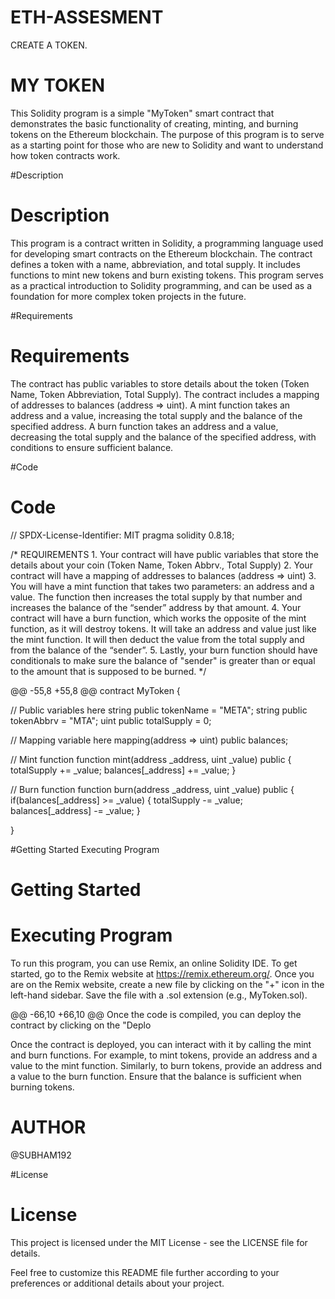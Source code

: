 # ETH-ASSESMENT
CREATE A TOKEN.
# MY TOKEN
This Solidity program is a simple "MyToken" smart contract that demonstrates the basic functionality of creating, minting, and burning tokens on the Ethereum blockchain. The purpose of this program is to serve as a starting point for those who are new to Solidity and want to understand how token contracts work.

#Description
# Description
This program is a contract written in Solidity, a programming language used for developing smart contracts on the Ethereum blockchain. The contract defines a token with a name, abbreviation, and total supply. It includes functions to mint new tokens and burn existing tokens. This program serves as a practical introduction to Solidity programming, and can be used as a foundation for more complex token projects in the future.

#Requirements
# Requirements
The contract has public variables to store details about the token (Token Name, Token Abbreviation, Total Supply).
The contract includes a mapping of addresses to balances (address => uint).
A mint function takes an address and a value, increasing the total supply and the balance of the specified address.
A burn function takes an address and a value, decreasing the total supply and the balance of the specified address, with conditions to ensure sufficient balance.

#Code
# Code
// SPDX-License-Identifier: MIT pragma solidity 0.8.18;

/* REQUIREMENTS 1. Your contract will have public variables that store the details about your coin (Token Name, Token Abbrv., Total Supply) 2. Your contract will have a mapping of addresses to balances (address => uint) 3. You will have a mint function that takes two parameters: an address and a value. The function then increases the total supply by that number and increases the balance of the “sender” address by that amount. 4. Your contract will have a burn function, which works the opposite of the mint function, as it will destroy tokens. It will take an address and value just like the mint function. It will then deduct the value from the total supply and from the balance of the “sender”. 5. Lastly, your burn function should have conditionals to make sure the balance of "sender" is greater than or equal to the amount that is supposed to be burned. */

@@ -55,8 +55,8 @@ contract MyToken {

// Public variables here
string public tokenName = "META";
string public tokenAbbrv = "MTA";
uint public totalSupply = 0;

// Mapping variable here
mapping(address => uint) public balances;

// Mint function
function mint(address _address, uint _value) public {
    totalSupply += _value;
    balances[_address] += _value;
}

// Burn function
function burn(address _address, uint _value) public {
    if(balances[_address] >= _value) {
        totalSupply -= _value;
        balances[_address] -= _value;
    }
    
}


#Getting Started
Executing Program
# Getting Started
# Executing Program
To run this program, you can use Remix, an online Solidity IDE. To get started, go to the Remix website at https://remix.ethereum.org/.
Once you are on the Remix website, create a new file by clicking on the "+" icon in the left-hand sidebar. Save the file with a .sol extension (e.g., MyToken.sol). 

@@ -66,10 +66,10 @@ Once the code is compiled, you can deploy the contract by clicking on the "Deplo

Once the contract is deployed, you can interact with it by calling the mint and burn functions. For example, to mint tokens, provide an address and a value to the mint function. Similarly, to burn tokens, provide an address and a value to the burn function. Ensure that the balance is sufficient when burning tokens.

# AUTHOR
@SUBHAM192

#License
# License
This project is licensed under the MIT License - see the LICENSE file for details.

Feel free to customize this README file further according to your preferences or additional details about your project.

 
